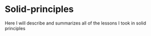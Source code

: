 # Solid-principles
Here I will describe and summarizes all of the lessons I took in solid principles 
